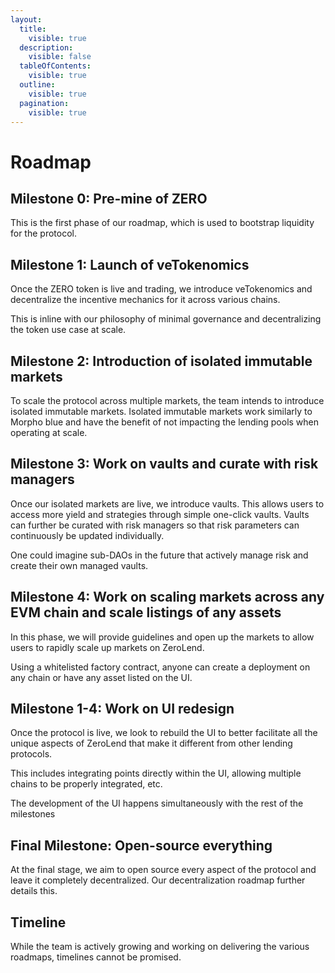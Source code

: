 ```yaml
---
layout:
  title:
    visible: true
  description:
    visible: false
  tableOfContents:
    visible: true
  outline:
    visible: true
  pagination:
    visible: true
---
```


# Roadmap

## Milestone 0: Pre-mine of ZERO

This is the first phase of our roadmap, which is used to bootstrap liquidity for the protocol.

## Milestone 1: Launch of veTokenomics

Once the ZERO token is live and trading, we introduce veTokenomics and decentralize the incentive mechanics for it across various chains.

This is inline with our philosophy of minimal governance and decentralizing the token use case at scale.

## Milestone 2: Introduction of isolated immutable markets

To scale the protocol across multiple markets, the team intends to introduce isolated immutable markets. Isolated immutable markets work similarly to Morpho blue and have the benefit of not impacting the lending pools when operating at scale.

## Milestone 3: Work on vaults and curate with risk managers

Once our isolated markets are live, we introduce vaults. This allows users to access more yield and strategies through simple one-click vaults. Vaults can further be curated with risk managers so that risk parameters can continuously be updated individually.

One could imagine sub-DAOs in the future that actively manage risk and create their own managed vaults.

## Milestone 4: Work on scaling markets across any EVM chain and scale listings of any assets

In this phase, we will provide guidelines and open up the markets to allow users to rapidly scale up markets on ZeroLend.

Using a whitelisted factory contract, anyone can create a deployment on any chain or have any asset listed on the UI.

## Milestone 1-4: Work on UI redesign

Once the protocol is live, we look to rebuild the UI to better facilitate all the unique aspects of ZeroLend that make it different from other lending protocols.

This includes integrating points directly within the UI, allowing multiple chains to be properly integrated, etc.

The development of the UI happens simultaneously with the rest of the milestones

## Final Milestone: Open-source everything

At the final stage, we aim to open source every aspect of the protocol and leave it completely decentralized. Our decentralization roadmap further details this.

## Timeline

While the team is actively growing and working on delivering the various roadmaps, timelines cannot be promised.
